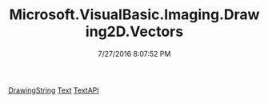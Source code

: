 ﻿---
title: Microsoft.VisualBasic.Imaging.Drawing2D.Vectors
date: 7/27/2016 8:07:52 PM
---

[DrawingString](T-Microsoft.VisualBasic.Imaging.Drawing2D.Vectors.DrawingString.html)
[Text](T-Microsoft.VisualBasic.Imaging.Drawing2D.Vectors.Text.html)
[TextAPI](T-Microsoft.VisualBasic.Imaging.Drawing2D.Vectors.TextAPI.html)
